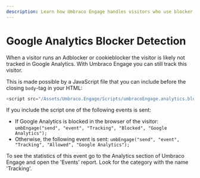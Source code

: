 ```yaml
---
description: Learn how Umbraco Engage handles visitors who use blocker detection.
---
```


# Google Analytics Blocker Detection

When a visitor runs an Adblocker or cookieblocker the visitor is likely not tracked in Google Analytics. With Umbraco Engage you can still track this visitor.

This is made possible by a JavaScript file that you can include before the closing `body`-tag in your HTML:

```js
<script src="/Assets/Umbraco.Engage/Scripts/umbracoEngage.analytics.blockerdetection.js"></script>
```

If you include the script one of the following events is sent:

* If Google Analytics is blocked in the browser of the visitor: `umbEngage("send", "event", "Tracking", "Blocked", "Google Analytics");`
* Otherwise, the following event is sent: `umbEngage("send", "event", "Tracking", "Allowed", "Google Analytics");`

To see the statistics of this event go to the Analytics section of Umbraco Engage and open the 'Events' report. Look for the category with the name 'Tracking'.
